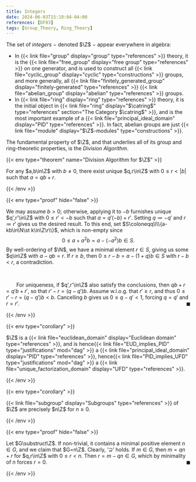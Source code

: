 ```yaml
---
title: Integers
date: 2024-06-03T15:19:04-04:00
references: [DF03]
tags: [Group_Theory, Ring_Theory]
---
```


The set of *integers* $-$ denoted $\Z$ $-$ appear everywhere in algebra:
* In {{< link file="group" display="group" type="references" >}} theory, it is the {{< link file="free_group" display="free group" type="references" >}} on one generator, and is used to construct all {{< link file="cyclic_group" display="cyclic" type="constructions" >}} groups, and more generally, all {{< link file="finitely_generated_group" display="finitely-generated" type="references" >}} {{< link file="abelian_group" display="abelian" type="references" >}} groups.
* In {{< link file="ring" display="ring" type="references" >}} theory, it is the initial object in {{< link file="ring" display="$\catring$" type="references" section="The Category $\catring$" >}}, and is the most important example of a {{< link file="principal_ideal_domain" display="PID" type="references" >}}. In fact, abelian groups are just {{< link file="module" display="$\Z$-modules" type="constructions" >}}.

The fundamental property of $\Z$, and that underlies all of its group and ring-theoretic properties, is the *Division Algorithm*.

{{< env type="theorem" name="Division Algorithm for $\Z$" >}}

For any $a,b\in\Z$ with $b\neq0$, there exist unique $q,r\in\Z$ with $0\leq r<|b|$ such that $a=qb+r$.

{{< /env >}}

{{< env type="proof" hide="false" >}}

We may assume $b>0$; otherwise, applying it to $-b$ furnishes unique $q',r'\in\Z$ with $0\leq r'<-b$ such that $a=q'(-b)+r'$. Setting $q\coloneqq-q'$ and $r\coloneqq r'$ gives us the desired result. To this end, set $S\coloneqq\l\\{a-kb\in\N\st k\in\Z\r\\}$, which is non-empty since
$$\begin{equation}
    0\leq a+a^2b=a-(-a^2)b\in S.
\end{equation}$$
By well-ordering of $\N$, we have a minimal element $r\in S$, giving us some $q\in\Z$ with $a-qb=r$. If $r\geq b$, then $0\leq r-b=a-(1+q)b\in S$ with $r-b<r$, a contradiction.

<br>

&emsp;&emsp;For uniqueness, if $q',r'\in\Z$ also satisfy the conclusions, then $qb+r=q'b+r'$, so that $r'-r=(q-q')b$. Assume w.l.o.g. that $r'\geq r$, and thus $0\leq r'-r=(q-q')b<b$. Cancelling $b$ gives us $0\leq q-q'<1$, forcing $q=q'$ and $r=r'$.<span style="float:right;">$\blacksquare$</span>

{{< /env >}}

{{< env type="corollary" >}}

$\Z$ is a {{< link file="euclidean_domain" display="Euclidean domain" type="references" >}}, and is hence{{< link file="EUD_implies_PID" type="justifications" mod="dag" >}} a {{< link file="principal_ideal_domain" display="PID" type="references" >}}, hence{{< link file="PID_implies_UFD" type="justifications" mod="dag" >}} a {{< link file="unique_factorization_domain" display="UFD" type="references" >}}.

{{< /env >}}

{{< env type="corollary" >}}

{{< link file="subgroup" display="Subgroups" type="references" >}} of $\Z$ are precisely $n\Z$ for $n\geq0$.

{{< /env >}}

{{< env type="proof" hide="false" >}}

Let $G\substruct\Z$. If non-trivial, it contains a minimal positive element $n\in G$, and we claim that $G=n\Z$. Clearly, ‘$\supseteq$’ holds. If $m\in G$, then $m=qn+r$ for $q,r\in\Z$ with $0\leq r<n$. Then $r=m-qn\in G$, which by minimality of $n$ forces $r=0$.<span style="float:right;">$\blacksquare$</span>

{{< /env >}}
